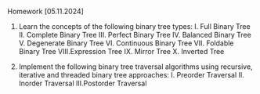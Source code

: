 Homework [05.11.2024]

1. Learn the concepts of the following binary tree types:
	I.   Full Binary Tree
	II.  Complete Binary Tree
	III. Perfect Binary Tree
	IV.  Balanced Binary Tree
	V.   Degenerate Binary Tree
	VI.  Continuous Binary Tree
	VII. Foldable Binary Tree
	VIII.Expression Tree
	IX.  Mirror Tree
	X. Inverted Tree

2. Implement the following binary tree traversal algorithms using recursive, iterative and threaded binary tree approaches:
	I.  Preorder  Traversal
	II. Inorder   Traversal
	III.Postorder Traversal